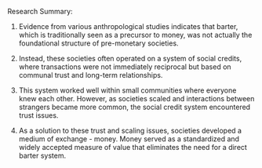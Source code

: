 Research Summary:

1. Evidence from various anthropological studies indicates that barter, which is traditionally seen as a precursor to money, was not actually the foundational structure of pre-monetary societies.

2. Instead, these societies often operated on a system of social credits, where transactions were not immediately reciprocal but based on communal trust and long-term relationships.

3. This system worked well within small communities where everyone knew each other. However, as societies scaled and interactions between strangers became more common, the social credit system encountered trust issues.

4. As a solution to these trust and scaling issues, societies developed a medium of exchange - money. Money served as a standardized and widely accepted measure of value that eliminates the need for a direct barter system.